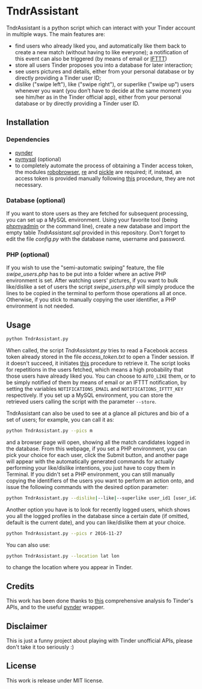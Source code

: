 # TndrAssistant
TndrAssistant is a python script which can interact with your Tinder account in multiple ways. The main features are:

 - find users who already liked you, and automatically like them back to create a new match (without having to like everyone); a notification of this event can also be triggered (by means of email or [IFTTT](www.ifttt.com))
 - store all users Tinder proposes you into a database for later interaction;
 - see users pictures and details, either from your personal database or by directly providing a Tinder user ID;
 - dislike ("swipe left"), like ("swipe right"), or superlike ("swipe up") users whenever you want (you don’t have to decide at the same moment you see him/her as in the Tinder official app), either from your personal database or by directly providing a Tinder user ID.

## Installation
### Dependencies
- [pynder](https://github.com/charliewolf/pynder)
- [pymysql](https://github.com/PyMySQL/PyMySQL) (optional)
- to completely automate the process of obtaining a Tinder access token, the modules [robobrowser](https://github.com/jmcarp/robobrowser), [re](https://docs.python.org/2/library/re.html) and [pickle](https://docs.python.org/2/library/pickle.html) are required; if, instead, an access token is provided manually following [this](https://gist.github.com/rtt/10403467#gistcomment-1846343) procedure, they are not necessary.

### Database (optional)
If you want to store users as they are fetched for subsequent processing, you can set up a MySQL environment. Using your favorite tool (being [phpmyadmin](https://www.phpmyadmin.net) or the command line), create a new database and import the empty table *TndrAssistant.sql* provided in this repository. Don't forget to edit the file *config.py* with the database name, username and password.

### PHP (optional)
If you wish to use the "semi-automatic swiping" feature, the file *swipe_users.php* has to be put into a folder where an active PHP environment is set. After watching users' pictures, if you want to bulk like/dislike a set of users the script *swipe_users.php* will simply produce the lines to be copied in the terminal to perform those operations all at once. Otherwise, if you stick to manually copying the user identifier, a PHP environment is not needed.

## Usage
```bash
python TndrAssistant.py 
```
When called, the script *TndrAssistant.py* tries to read a Facebook access token already stored in the file *access_token.txt* to open a Tinder session. If it doesn't succeed, it initiates [this](https://gist.github.com/rtt/10403467#gistcomment-1846343) procedure to retrieve it.
The script looks for repetitions in the users fetched, which means a high probability that those users have already liked you.
You can choose to `AUTO_LIKE` them, or to be simply notified of them by means of email or an IFTTT notification, by setting the variables `NOTIFICATIONS_EMAIL` and `NOTIFICATIONS_IFTTT_KEY` respectively.
If you set up a MySQL environment, you can store the retrieved users calling the script with the parameter `--store`.

TndrAssistant can also be used to see at a glance all pictures and bio of a set of users; for example, you can call it as:
```bash
python TndrAssistant.py --pics m
```
and a browser page will open, showing all the match candidates logged in the database.
From this webpage, if you set a PHP environment, you can pick your choice for each user, click the Submit button, and another page will appear with the automatically generated commands for actually performing your like/dislike intentions, you just have to copy them in Terminal.
If you didn't set a PHP environment, you can still manually copying the identifiers of the users you want to perform an action onto, and issue the following commands with the desired option parameter:
```bash
python TndrAssistant.py --dislike|--like|--superlike user_id1 [user_id2 ...]
```
Another option you have is to look for recently logged users, which shows you all the logged profiles in the database since a certain date (if omitted, default is the current date), and you can like/dislike them at your choice.
```bash
python TndrAssistant.py --pics r 2016-11-27
```
You can also use:
```bash
python TndrAssistant.py --location lat lon
```
to change the location where you appear in Tinder.

## Credits
This work has been done thanks to [this](https://gist.github.com/rtt/10403467) comprehensive analysis fo Tinder's APIs, and to the useful [pynder](https://github.com/charliewolf/pynder) wrapper.

## Disclaimer
This is just a funny project about playing with Tinder unofficial APIs, please don't take it too seriously :)

## License
This work is release under MIT license.